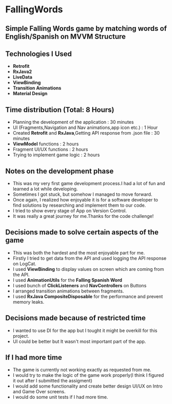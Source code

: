 # FallingWords

## Simple Falling Words game by matching words of English/Spanish on MVVM Structure

## Technologies I Used

- **Retrofit**
- **RxJava2**
- **LiveData**
- **ViewBinding**
- **Transition Animations**
- **Material Design**

## Time distribution (Total: 8 Hours)

- Planning the development of the application : 30 minutes
- UI (Fragments,Navigation and Nav animations,app icon etc.) : 1 Hour
- Created **Retrofit** and **RxJava**,Getting API response from .json file : 30 minutes
- **ViewModel** functions : 2 hours
- Fragment UI/UX functions : 2 hours
- Trying to implement game logic : 2 hours


## Notes on the development phase

- This was my very first game development process.I had a lot of fun and learned a lot while developing.
- Sometimes I got stuck, but somehow I managed to move forward.
- Once again, I realized how enjoyable it is for a software developer to find solutions by researching and implement them to our code.
- I tried to show every stage of App on Version Control.
- It was really a great journey for me.Thanks for the code challenge!

## Decisions made to solve certain aspects of the game

- This was both the hardest and the most enjoyable part for me.
- Firstly I tried to get data from the API and used logging the API response on LogCat.
- I used **ViewBinding** to display values on screen which are coming from the API.
- I used **AnimationUtils** for the **Falling Spanish Word**
- I used bunch of **ClickListeners** and **NavControllers** on Buttons
- I arranged transition animations between fragments.
- I used **RxJava CompositeDisposable** for the performance and prevent memory leaks.


## Decisions made because of restricted time

- I wanted to use DI for the app but I tought it might be overkill for this project.
- UI could be better but It wasn't most important part of the app.


## If I had more time

- The game is currently not working exactly as requested from me.
- I would try to make the logic of the game work properly(I think I figured it out after I submitted the assigment)
- I would add some functionality and create better design UI/UX on Intro and Game Over screens.
- I would do some unit tests if I had more time.






